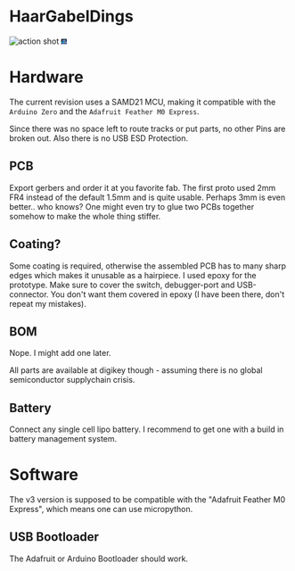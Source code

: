 # HaarGabelDings

![action shot](https://pbs.twimg.com/media/D5_jCWgWkAEaeBI.jpg)
![render](https://raw.githubusercontent.com/cpresser/haargabeldings/master/doc/render.png)

# Hardware
The current revision uses a SAMD21 MCU, making it compatible with the `Arduino Zero` and the `Adafruit Feather M0 Express`.

Since there was no space left to route tracks or put parts, no other Pins are broken out. Also there is no USB ESD Protection.

## PCB
Export gerbers and order it at you favorite fab.
The first proto used 2mm FR4 instead of the default 1.5mm and is quite usable. Perhaps 3mm is even better.. who knows? One might even try to glue two PCBs together somehow to make the whole thing stiffer.

## Coating?
Some coating is required, otherwise the assembled PCB has to many sharp edges which makes it unusable as a hairpiece. I used epoxy for the prototype. Make sure to cover the switch, debugger-port and USB-connector. You don't want them covered in epoxy (I have been there, don't repeat my mistakes).

## BOM
Nope. I might add one later.

All parts are available at digikey though - assuming there is no global semiconductor supplychain crisis.

## Battery
Connect any single cell lipo battery. I recommend to get one with a build in battery management system.

# Software
The v3 version is supposed to be compatible with the "Adafruit Feather M0 Express", which means one can use micropython.

## USB Bootloader
The Adafruit or Arduino Bootloader should work.
